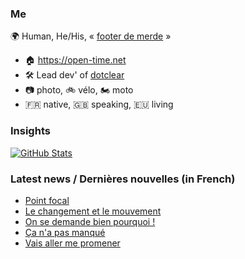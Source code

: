 ### Me

🌍 Human, He/His, « [footer de merde](https://open-time.net/post/2013/07/17/La-veritable-histoire-du-Footer-de-merde-) » 
* 🏠 https://open-time.net 
* 🛠️ Lead dev' of [dotclear](https://git.dotclear.org/dev/dotclear)
* 📷 photo, 🚲 vélo, 🏍️ moto 
* 🇫🇷 native, 🇬🇧 speaking, 🇪🇺 living

### Insights

[![GitHub Stats](https://github-readme-stats-sigma-five.vercel.app/api?username=franck-paul)](https://github.com/franck-paul)

### Latest news / Dernières nouvelles (in French)

<!-- BLOG-POST-LIST:START -->
- [Point focal](https://open-time.net/post/2025/08/17/Point-focal)
- [Le changement et le mouvement](https://open-time.net/post/2025/08/16/Le-changement-et-le-mouvement)
- [On se demande bien pourquoi !](https://open-time.net/post/2025/08/15/On-se-demande-bien-pourquoi-)
- [Ça n&#39;a pas manqué](https://open-time.net/post/2025/08/14/Ca-n-a-pas-manque)
- [Vais aller me promener](https://open-time.net/post/2025/08/13/Vais-aller-me-promener)
<!-- BLOG-POST-LIST:END -->
